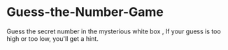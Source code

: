 # Guess-the-Number-Game
Guess the secret number in the mysterious white box , If your guess is too high or too low, you'll get a hint.
